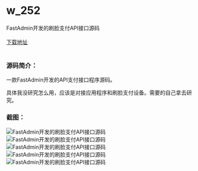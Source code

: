 # w_252
FastAdmin开发的刷脸支付API接口源码
<br/></br>
[下载地址](https://www.uuid2.com/252.html "下载地址")
<br/></br>
<h3>源码简介：</h3>
<p>一款FastAdmin开发的API支付接口程序源码。<p>
<p>具体我没研究怎么用，应该是对接应用程序和刷脸支付设备。需要的自己拿去研究。<p>
<h3>截图：</h3>
<img src="https://www.uuid2.com/wp-content/uploads/img/202105/23c2108522.jpg" alt="FastAdmin开发的刷脸支付API接口源码"><img src="https://www.uuid2.com/wp-content/uploads/img/202105/5dc4504957.jpg" alt="FastAdmin开发的刷脸支付API接口源码"><img src="https://www.uuid2.com/wp-content/uploads/img/202105/fee5aa9335.jpg" alt="FastAdmin开发的刷脸支付API接口源码"><img src="https://www.uuid2.com/wp-content/uploads/img/202105/b9bf9f7694.jpg" alt="FastAdmin开发的刷脸支付API接口源码"><img src="https://www.uuid2.com/wp-content/uploads/img/202105/b9bf9f7870.jpg" alt="FastAdmin开发的刷脸支付API接口源码">
